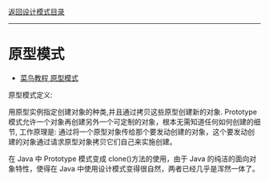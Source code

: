 <p>
    <a href="#" onclick="showITLearnPage('softdesign')">返回设计模式目录</a>
</p>

---

# 原型模式

- <a href="https://www.runoob.com/design-pattern/adapter-pattern.html" target="_blank"> 菜鸟教程 原型模式 </a>

原型模式定义:

用原型实例指定创建对象的种类,并且通过拷贝这些原型创建新的对象. Prototype 模式允许一个对象再创建另外一个可定制的对象，根本无需知道任何如何创建的细节, 工作原理是:
通过将一个原型对象传给那个要发动创建的对象，这个要发动创建的对象通过请求原型对象拷贝它们自己来实施创建。

在 Java 中 Prototype 模式变成 clone()方法的使用，由于 Java 的纯洁的面向对象特性，使得在 Java 中使用设计模式变得很自然，两者已经几乎是浑然一体了。
